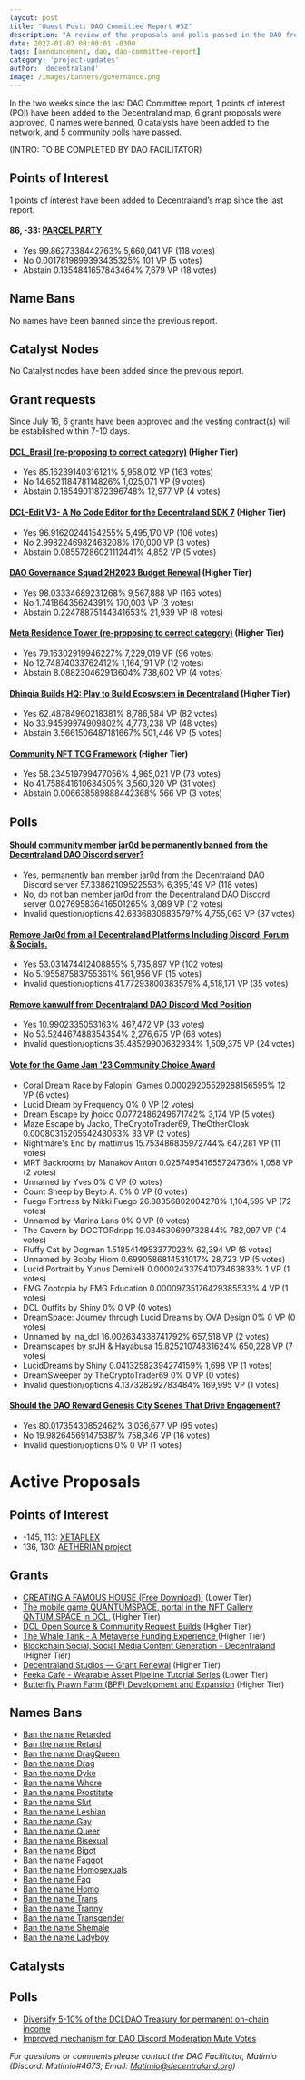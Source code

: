 ```yaml
---
layout: post
title: "Guest Post: DAO Committee Report #52"
description: "A review of the proposals and polls passed in the DAO from July 16 through July 31".
date: 2022-01-07 00:00:01 -0300
tags: [announcement, dao, dao-committee-report]
category: 'project-updates'
author: 'decentraland'
image: /images/banners/governance.png
---
```


In the two weeks since the last DAO Committee report, 1 points of interest (POI) have been added to the Decentraland map, 6 grant proposals were approved, 0 names were banned, 0 catalysts have been added to the network, and 5 community polls have passed.

(INTRO: TO BE COMPLETED BY DAO FACILITATOR)

## Points of Interest
1 points of interest have been added to Decentraland’s map since the last report.


#### 86, -33: [PARCEL PARTY](https://governance.decentraland.org/proposal/?id=265afc60-224c-11ee-8ace-3bf098daeebe)

* Yes 99.8627338442763% 5,660,041 VP (118 votes)
* No 0.0017819899393435325% 101 VP (5 votes)
* Abstain 0.1354841657843464% 7,679 VP (18 votes)


## Name Bans

No names have been banned since the previous report.

## Catalyst Nodes
No Catalyst nodes have been added since the previous report.


## Grant requests
Since July 16, 6 grants have been approved and the vesting contract(s) will be established within 7-10 days.


#### [DCL_Brasil (re-proposing to correct category)](https://governance.decentraland.org/proposal/?id=0e970750-2052-11ee-b5f5-f3f361e3b760) (Higher Tier)

* Yes 85.16239140316121% 5,958,012 VP (163 votes)
* No 14.652118478114826% 1,025,071 VP (9 votes)
* Abstain 0.18549011872396748% 12,977 VP (4 votes)


#### [DCL-Edit V3- A No Code Editor for the Decentraland SDK 7](https://governance.decentraland.org/proposal/?id=bdd44150-1c11-11ee-9bcb-ff4f8c446533) (Higher Tier)

* Yes 96.91620244154255% 5,495,170 VP (106 votes)
* No 2.9982246982463208% 170,000 VP (3 votes)
* Abstain 0.08557286021112441% 4,852 VP (5 votes)


#### [DAO Governance Squad 2H2023 Budget Renewal](https://governance.decentraland.org/proposal/?id=7e1d76d0-1a9a-11ee-a5d8-fbedad1981e4) (Higher Tier)

* Yes 98.03334689231268% 9,567,888 VP (166 votes)
* No 1.74186435624391% 170,003 VP (3 votes)
* Abstain 0.22478875144341653% 21,939 VP (8 votes)


#### [Meta Residence Tower (re-proposing to correct category)](https://governance.decentraland.org/proposal/?id=7ffae250-193a-11ee-93a7-ed9294f83f74) (Higher Tier)

* Yes 79.16302919946227% 7,229,019 VP (96 votes)
* No 12.74874033762412% 1,164,191 VP (12 votes)
* Abstain 8.088230462913604% 738,602 VP (4 votes)


#### [Dhingia Builds HQ: Play to Build Ecosystem in Decentraland](https://governance.decentraland.org/proposal/?id=17783750-18d1-11ee-93a7-ed9294f83f74) (Higher Tier)

* Yes 62.48784960218381% 8,786,584 VP (82 votes)
* No 33.94599974909802% 4,773,238 VP (48 votes)
* Abstain 3.5661506487181667% 501,446 VP (5 votes)


#### [Community NFT TCG Framework](https://governance.decentraland.org/proposal/?id=724e75e0-187c-11ee-93a7-ed9294f83f74) (Higher Tier)

* Yes 58.234519799477056% 4,965,021 VP (73 votes)
* No 41.758841610634505% 3,560,320 VP (31 votes)
* Abstain 0.006638589888442368% 566 VP (3 votes)


## Polls

#### [Should community member jar0d be permanently banned from the Decentraland DAO Discord server?](https://governance.decentraland.org/proposal/?id=d463ba10-2687-11ee-a12f-1f19cf585630)

* Yes, permanently ban member jar0d from the Decentraland DAO Discord server 57.33862109522553% 6,395,149 VP (118 votes)
* No, do not ban member jar0d from the Decentraland DAO Discord server 0.027695836416501265% 3,089 VP (12 votes)
* Invalid question/options 42.63368306835797% 4,755,063 VP (37 votes)


#### [Remove Jar0d from all Decentraland Platforms Including Discord, Forum &amp; Socials.](https://governance.decentraland.org/proposal/?id=c538ba50-2681-11ee-a12f-1f19cf585630)

* Yes 53.031474412408855% 5,735,897 VP (102 votes)
* No 5.195587583755361% 561,956 VP (15 votes)
* Invalid question/options 41.77293800383579% 4,518,171 VP (35 votes)


#### [Remove kanwulf from Decentraland DAO Discord Mod Position](https://governance.decentraland.org/proposal/?id=02bd2ab0-2668-11ee-a12f-1f19cf585630)

* Yes 10.9902335053163% 467,472 VP (33 votes)
* No 53.524467488354354% 2,276,675 VP (68 votes)
* Invalid question/options 35.48529900632934% 1,509,375 VP (24 votes)


#### [Vote for the Game Jam &#39;23 Community Choice Award ](https://governance.decentraland.org/proposal/?id=d7e8bc90-264f-11ee-a12f-1f19cf585630)

* Coral Dream Race by Falopin&#39; Games 0.00029205529288156595% 12 VP (6 votes)
* Lucid Dream by Frequency 0% 0 VP (2 votes)
*  Dream Escape by jhoico 0.0772486249671742% 3,174 VP (5 votes)
*  Maze Escape by Jacko, TheCryptoTrader69, TheOtherCloak 0.0008031520554243063% 33 VP (2 votes)
* Nightmare&#39;s End by mattimus 15.753486835972744% 647,281 VP (11 votes)
* MRT Backrooms by Manakov Anton 0.025749541655724736% 1,058 VP (2 votes)
* Unnamed by Yves 0% 0 VP (0 votes)
* Count Sheep by Beyto A. 0% 0 VP (0 votes)
* Fuego Fortress by Nikki Fuego 26.88356802004278% 1,104,595 VP (72 votes)
* Unnamed by Marina Lans 0% 0 VP (0 votes)
* The Cavern by DOCTORdripp 19.034630699732844% 782,097 VP (14 votes)
* Fluffy Cat by Dogman 1.5185414953377023% 62,394 VP (6 votes)
* Unnamed by Bobby Hiom 0.6990586814531017% 28,723 VP (5 votes)
* Lucid Portrait by Yunus Demirelli 0.000024337941073463833% 1 VP (1 votes)
* EMG Zootopia by EMG Education 0.00009735176429385533% 4 VP (1 votes)
* DCL Outfits by Shiny 0% 0 VP (0 votes)
* DreamSpace: Journey through Lucid Dreams by OVA Design 0% 0 VP (0 votes)
* Unnamed by Ina_dcl 16.002634338741792% 657,518 VP (2 votes)
* Dreamscapes by srJH &amp; Hayabusa 15.82521074831624% 650,228 VP (7 votes)
* LucidDreams by Shiny 0.04132582394274159% 1,698 VP (1 votes)
*  DreamSweeper by TheCryptoTrader69 0% 0 VP (0 votes)
* Invalid question/options 4.137328292783484% 169,995 VP (1 votes)


#### [Should the DAO Reward Genesis City Scenes That Drive Engagement?](https://governance.decentraland.org/proposal/?id=b4a0ec40-222a-11ee-8ace-3bf098daeebe)

* Yes 80.01735430852462% 3,036,677 VP (95 votes)
* No 19.982645691475387% 758,346 VP (16 votes)
* Invalid question/options 0% 0 VP (1 votes)



# Active Proposals

## Points of Interest

* -145, 113: [XETAPLEX](https://governance.decentraland.org/proposal/?id=f811f3b0-2ab4-11ee-8fbb-d9eddf5c2b3f)
* 136, 130: [AETHERIAN project](https://governance.decentraland.org/proposal/?id=72d24490-2661-11ee-a12f-1f19cf585630)

## Grants

* [CREATING A FAMOUS HOUSE (Free Download)!](https://governance.decentraland.org/proposal/?id=40661fa0-2a57-11ee-8fbb-d9eddf5c2b3f) (Lower Tier)
* [The mobile game QUANTUMSPACE, portal in the NFT Gallery QNTUM.SPACE in DCL.](https://governance.decentraland.org/proposal/?id=dc5860d0-28c2-11ee-8e2a-0990078ddc40) (Higher Tier)
* [DCL Open Source &amp; Community Request Builds](https://governance.decentraland.org/proposal/?id=4cb34130-2425-11ee-8ace-3bf098daeebe) (Higher Tier)
* [The Whale Tank - A Metaverse Funding Experience ](https://governance.decentraland.org/proposal/?id=62fca700-2368-11ee-8ace-3bf098daeebe) (Higher Tier)
* [Blockchain Social, Social Media Content Generation - Decentraland](https://governance.decentraland.org/proposal/?id=dcfc1f80-235f-11ee-8ace-3bf098daeebe) (Higher Tier)
* [Decentraland Studios — Grant Renewal](https://governance.decentraland.org/proposal/?id=5f962e70-22ef-11ee-8ace-3bf098daeebe) (Higher Tier)
* [Feeka Café - Wearable Asset Pipeline Tutorial Series](https://governance.decentraland.org/proposal/?id=d215f940-2244-11ee-8ace-3bf098daeebe) (Lower Tier)
* [Butterfly Prawn Farm (BPF) Development and Expansion](https://governance.decentraland.org/proposal/?id=6c78f120-221f-11ee-8ace-3bf098daeebe) (Higher Tier)

## Names Bans

* [Ban the name Retarded](https://governance.decentraland.org/proposal/?id=ccb61690-2b1f-11ee-8fbb-d9eddf5c2b3f)
* [Ban the name Retard](https://governance.decentraland.org/proposal/?id=ae8f46f0-2b1f-11ee-8fbb-d9eddf5c2b3f)
* [Ban the name DragQueen](https://governance.decentraland.org/proposal/?id=4f8daed0-2b1f-11ee-8fbb-d9eddf5c2b3f)
* [Ban the name Drag](https://governance.decentraland.org/proposal/?id=312d3190-2b1f-11ee-8fbb-d9eddf5c2b3f)
* [Ban the name Dyke](https://governance.decentraland.org/proposal/?id=be5dfa60-2b1d-11ee-8fbb-d9eddf5c2b3f)
* [Ban the name Whore](https://governance.decentraland.org/proposal/?id=5acefa40-2ac2-11ee-8fbb-d9eddf5c2b3f)
* [Ban the name Prostitute](https://governance.decentraland.org/proposal/?id=8e9e2e50-2ac1-11ee-8fbb-d9eddf5c2b3f)
* [Ban the name Slut](https://governance.decentraland.org/proposal/?id=638ace80-2ac1-11ee-8fbb-d9eddf5c2b3f)
* [Ban the name Lesbian](https://governance.decentraland.org/proposal/?id=296406e0-2ac1-11ee-8fbb-d9eddf5c2b3f)
* [Ban the name Gay](https://governance.decentraland.org/proposal/?id=0e68d4b0-2ac1-11ee-8fbb-d9eddf5c2b3f)
* [Ban the name Queer](https://governance.decentraland.org/proposal/?id=b851f390-2ac0-11ee-8fbb-d9eddf5c2b3f)
* [Ban the name Bisexual](https://governance.decentraland.org/proposal/?id=d10cf9c0-2ac0-11ee-8fbb-d9eddf5c2b3f)
* [Ban the name Bigot](https://governance.decentraland.org/proposal/?id=8db21610-2ac0-11ee-8fbb-d9eddf5c2b3f)
* [Ban the name Faggot](https://governance.decentraland.org/proposal/?id=77786390-2ac0-11ee-8fbb-d9eddf5c2b3f)
* [Ban the name Homosexuals](https://governance.decentraland.org/proposal/?id=4a0c6dc0-2ac0-11ee-8fbb-d9eddf5c2b3f)
* [Ban the name Fag](https://governance.decentraland.org/proposal/?id=6704f690-2ac0-11ee-8fbb-d9eddf5c2b3f)
* [Ban the name Homo](https://governance.decentraland.org/proposal/?id=2723a940-2ac0-11ee-8fbb-d9eddf5c2b3f)
* [Ban the name Trans](https://governance.decentraland.org/proposal/?id=0266c100-2ac0-11ee-8fbb-d9eddf5c2b3f)
* [Ban the name Tranny](https://governance.decentraland.org/proposal/?id=e5b41ad0-2abf-11ee-8fbb-d9eddf5c2b3f)
* [Ban the name Transgender](https://governance.decentraland.org/proposal/?id=cbb65b70-2abf-11ee-8fbb-d9eddf5c2b3f)
* [Ban the name Shemale](https://governance.decentraland.org/proposal/?id=70649dd0-2a70-11ee-8fbb-d9eddf5c2b3f)
* [Ban the name Ladyboy](https://governance.decentraland.org/proposal/?id=3d666ad0-2a70-11ee-8fbb-d9eddf5c2b3f)

## Catalysts


## Polls

* [Diversify 5-10% of the DCLDAO Treasury for permanent on-chain income](https://governance.decentraland.org/proposal/?id=aeb62530-2a35-11ee-8e2a-0990078ddc40)
* [Improved mechanism for DAO Discord Moderation Mute Votes](https://governance.decentraland.org/proposal/?id=c39a5a60-2833-11ee-8e2a-0990078ddc40)

*For questions or comments please contact the DAO Facilitator, Matimio (Discord: Matimio#4673; Email: [Matimio@decentraland.org](mailto:Matimio@decentraland.org))*